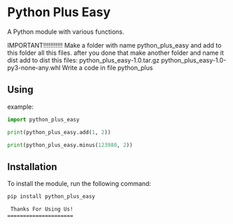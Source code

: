  Python Plus Easy
================

A Python module with various functions.

IMPORTANT!!!!!!!!!!! Make a folder with name python_plus_easy and add to this folder all this files. after you done that make another folder and name it dist add to dist this files: python_plus_easy-1.0.tar.gz python_plus_easy-1.0-py3-none-any.whl
Write a code in file python_plus

## Using

example:
```python
import python_plus_easy

print(python_plus_easy.add(1, 2))

print(python_plus_easy.minus(123980, 2))
```


## Installation

To install the module, run the following command:
```bash
pip install python_plus_easy

 Thanks For Using Us!
=====================
